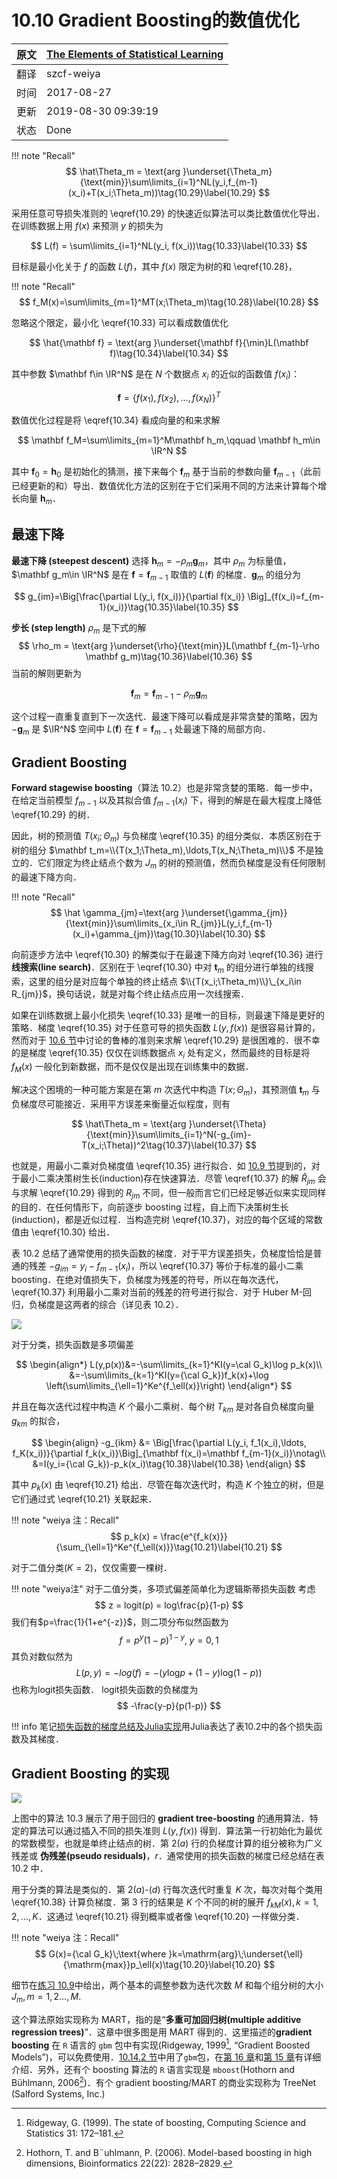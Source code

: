# 10.10 Gradient Boosting的数值优化

| 原文   | [The Elements of Statistical Learning](https://web.stanford.edu/~hastie/ElemStatLearn/printings/ESLII_print12.pdf) |
| ---- | ---------------------------------------- |
| 翻译   | szcf-weiya                               |
| 时间   | 2017-08-27                               |
| 更新   | 2019-08-30 09:39:19                               |
| 状态 | Done|


!!! note "Recall"
    $$
    \hat\Theta_m = \text{arg }\underset{\Theta_m}{\text{min}}\sum\limits_{i=1}^NL(y_i,f_{m-1}(x_i)+T(x_i;\Theta_m))\tag{10.29}\label{10.29}
    $$

采用任意可导损失准则的 \eqref{10.29} 的快速近似算法可以类比数值优化导出．在训练数据上用 $f(x)$ 来预测 $y$ 的损失为

$$
L(f) = \sum\limits_{i=1}^NL(y_i, f(x_i))\tag{10.33}\label{10.33}
$$

目标是最小化关于 $f$ 的函数 $L(f)$，其中 $f(x)$ 限定为树的和 \eqref{10.28}，

!!! note "Recall"
    $$
    f_M(x)=\sum\limits_{m=1}^MT(x;\Theta_m)\tag{10.28}\label{10.28}
    $$

忽略这个限定，最小化 \eqref{10.33} 可以看成数值优化

$$
\hat{\mathbf f} = \text{arg }\underset{\mathbf f}{\min}L(\mathbf f)\tag{10.34}\label{10.34}
$$

其中参数 $\mathbf f\in \IR^N$ 是在 $N$ 个数据点 $x_i$ 的近似的函数值 $f(x_i)$：

$$
\mathbf f=\{f(x_1),f(x_2),\ldots,f(x_N)\}^T
$$

数值优化过程是将 \eqref{10.34} 看成向量的和来求解

$$
\mathbf f_M=\sum\limits_{m=1}^M\mathbf h_m,\qquad \mathbf h_m\in \IR^N
$$

其中 $\mathbf f_0=\mathbf h_0$ 是初始化的猜测，接下来每个 $\mathbf f_m$ 基于当前的参数向量 $\mathbf f_{m-1}$（此前已经更新的和）导出．数值优化方法的区别在于它们采用不同的方法来计算每个增长向量 $\mathbf h_m$．

## 最速下降

**最速下降 (steepest descent)** 选择 $\mathbf h_m=-\rho_m \mathbf g_m$，其中 $\rho_m$ 为标量值，$\mathbf g_m\in \IR^N$ 是在 $\mathbf f=\mathbf f_{m-1}$ 取值的 $L(\mathbf f)$ 的梯度．$\mathbf g_m$ 的组分为

$$
g_{im}=\Big[\frac{\partial L(y_i, f(x_i))}{\partial f(x_i)} \Big]_{f(x_i)=f_{m-1}(x_i)}\tag{10.35}\label{10.35}
$$

**步长 (step length)** $\rho_m$ 是下式的解
$$
\rho_m = \text{arg }\underset{\rho}{\text{min}}L(\mathbf f_{m-1}-\rho \mathbf g_m)\tag{10.36}\label{10.36}
$$
当前的解则更新为

$$
\mathbf f_m = \mathbf f_{m-1}-\rho_m\mathbf g_m
$$

这个过程一直重复直到下一次迭代．最速下降可以看成是非常贪婪的策略，因为 $-\mathbf g_m$ 是 $\IR^N$ 空间中 $L(\mathbf f)$ 在 $\mathbf f= \mathbf f_{m-1}$ 处最速下降的局部方向．

## Gradient Boosting

**Forward stagewise boosting**（算法 10.2）也是非常贪婪的策略．每一步中，在给定当前模型 $f_{m-1}$ 以及其拟合值 $f_{m-1}(x_i)$ 下，得到的解是在最大程度上降低 \eqref{10.29} 的树．

因此，树的预测值 $T(x_i;\Theta_m)$ 与负梯度 \eqref{10.35} 的组分类似．本质区别在于树的组分 $\mathbf t_m=\\{T(x_1;\Theta_m),\ldots,T(x_N;\Theta_m)\\}$ 不是独立的．它们限定为终止结点个数为 $J_m$ 的树的预测值，然而负梯度是没有任何限制的最速下降方向．

!!! note "Recall"
    $$
    \hat \gamma_{jm}=\text{arg }\underset{\gamma_{jm}}{\text{min}}\sum\limits_{x_i\in R_{jm}}L(y_i,f_{m-1}(x_i)+\gamma_{jm})\tag{10.30}\label{10.30}
    $$

向前逐步方法中 \eqref{10.30} 的解类似于在最速下降方向对 \eqref{10.36} 进行 **线搜索(line search)**．区别在于 \eqref{10.30} 中对  $\mathbf t_m$ 的组分进行单独的线搜索，这里的组分是对应每个单独的终止结点 $\\{T(x_i;\Theta_m)\\}\_{x_i\in R_{jm}}$，换句话说，就是对每个终止结点应用一次线搜索．

如果在训练数据上最小化损失 \eqref{10.33} 是唯一的目标，则最速下降是更好的策略．梯度 \eqref{10.35} 对于任意可导的损失函数 $L(y,f(x))$ 是很容易计算的，然而对于 [10.6 节](10.6-Loss-Functions-and-Robustness/index.html)中讨论的鲁棒的准则来求解 \eqref{10.29} 是很困难的．很不幸的是梯度 \eqref{10.35} 仅仅在训练数据点 $x_i$ 处有定义，然而最终的目标是将 $f_M(x)$ 一般化到新数据，而不是仅仅是出现在训练集中的数据．

解决这个困境的一种可能方案是在第 $m$ 次迭代中构造 $T(x;\Theta_m)$，其预测值 $\mathbf t_m$ 与负梯度尽可能接近．采用平方误差来衡量近似程度，则有

$$
\hat\Theta_m = \text{arg }\underset{\Theta}{\text{min}}\sum\limits_{i=1}^N(-g_{im}-T(x_i;\Theta))^2\tag{10.37}\label{10.37}
$$

也就是，用最小二乘对负梯度值 \eqref{10.35} 进行拟合．如 [10.9 节](10.9-Boosting-Trees/index.html)提到的，对于最小二乘决策树生长(induction)存在快速算法．尽管 \eqref{10.37} 的解 $\hat R_{jm}$ 会与求解 \eqref{10.29} 得到的 $R_{jm}$ 不同，但一般而言它们已经足够近似来实现同样的目的．在任何情形下，向前逐步 boosting 过程，自上而下决策树生长(induction)，都是近似过程．当构造完树 \eqref{10.37}，对应的每个区域的常数值由 \eqref{10.30} 给出．

表 10.2 总结了通常使用的损失函数的梯度．对于平方误差损失，负梯度恰恰是普通的残差 $-g_{im}=y_i-f_{m-1}(x_i)$，所以 \eqref{10.37} 等价于标准的最小二乘 boosting．在绝对值损失下，负梯度为残差的符号，所以在每次迭代，\eqref{10.37} 利用最小二乘对当前的残差的符号进行拟合．对于 Huber M-回归，负梯度是这两者的综合（详见表 10.2）．

![](../img/10/tab10.2.png)

对于分类，损失函数是多项偏差

$$
\begin{align*}
L(y,p(x))&=-\sum\limits_{k=1}^KI(y=\cal G_k)\log p_k(x)\\
&=-\sum\limits_{k=1}^KI(y={\cal G_k})f_k(x)+\log \left(\sum\limits_{\ell=1}^Ke^{f_\ell(x)}\right)
\end{align*}
$$

并且在每次迭代过程中构造 $K$ 个最小二乘树．每个树 $T_{km}$ 是对各自负梯度向量 $g_{km}$ 的拟合，

$$
\begin{align}
-g_{ikm} &= \Big[\frac{\partial L(y_i, f_1(x_i),\ldots, f_K(x_i))}{\partial f_k(x_i)}\Big]_{\mathbf f(x_i)=\mathbf f_{m-1}(x_i)}\notag\\
&=I(y_i={\cal G_k})-p_k(x_i)\tag{10.38}\label{10.38}
\end{align}
$$

其中 $p_k(x)$ 由 \eqref{10.21} 给出．尽管在每次迭代时，构造 $K$ 个独立的树，但是它们通过式 \eqref{10.21} 关联起来．

!!! note "weiya 注：Recall"
    $$
    p_k(x) = \frac{e^{f_k(x)}}{\sum_{\ell=1}^Ke^{f_\ell(x)}}\tag{10.21}\label{10.21}
    $$

对于二值分类($K=2$)，仅仅需要一棵树．

!!! note "weiya注"
    对于二值分类，多项式偏差简单化为逻辑斯蒂损失函数
    考虑
    $$
    z = logit(p) = log\frac{p}{1-p}
    $$
    我们有$p=\frac{1}{1+e^{-z}}$，则二项分布似然函数为
    $$
    f=p^y(1-p)^{1-y},\; y=0,1
    $$
    其负对数似然为
    $$
    L(p, y) = -log(f)=-(y\mathrm{log}p+(1-y)\mathrm{log}(1-p))
    $$
    也称为logit损失函数．
    logit损失函数的负梯度为
    $$
    -\frac{y-p}{p(1-p)}
    $$

<!--
将上述几种损失函数及其梯度用如下的Julia程序表达出来．

<script src="https://gist.github.com/szcf-weiya/cc6eaee677a027af5451f9fd17930543.js"></script>
-->

!!! info
    笔记[损失函数的梯度总结及Julia实现](../notes/boosting/summary-loss-function/index.html)用Julia表达了表10.2中的各个损失函数及其梯度．

## Gradient Boosting 的实现

![](../img/10/alg10.3.png)

上图中的算法 10.3 展示了用于回归的 **gradient tree-boosting** 的通用算法．特定的算法可以通过插入不同的损失准则 $L(y, f(x))$ 得到．算法第一行初始化为最优的常数模型，也就是单终止结点的树．第 $2(a)$ 行的负梯度计算的组分被称为广义残差或 **伪残差(pseudo residuals)**，$r$．通常使用的损失函数的梯度已经总结在表 10.2 中．

用于分类的算法是类似的．第 $2(a)$-$(d)$ 行每次迭代时重复 $K$ 次，每次对每个类用 \eqref{10.38} 计算负梯度．第 3 行的结果是 $K$ 个不同的树的展开 $f_{kM}(x), k=1,2,\ldots, K$．这通过 \eqref{10.21} 得到概率或者像 \eqref{10.20} 一样做分类．

!!! note "weiya 注：Recall"
    $$
    G(x)={\cal G_k}\;\text{where }k=\mathrm{arg}\;\underset{\ell}{\mathrm{max}}p_\ell(x)\tag{10.20}\label{10.20}
    $$

细节在[练习 10.9](https://github.com/szcf-weiya/ESL-CN/issues/76)中给出，两个基本的调整参数为迭代次数 $M$ 和每个组分树的大小 $J_m,m=1,2\ldots,M$.

这个算法原始实现称为 MART，指的是“**多重可加回归树(multiple additive regression trees)**”．这章中很多图是用 MART 得到的．这里描述的**gradient boosting** 在 `R` 语言的 `gbm` 包中有实现(Ridgeway, 1999[^1], “Gradient Boosted Models”)，可以免费使用．[10.14.2 节](10.14-Illustrations/index.html)中用了`gbm`包，在[第 16 章](16.1-Introduction/index.html)和[第 15 章](15.1-Introduction/index.html)有详细介绍．另外，还有个 boosting 算法的 `R` 语言实现是 `mboost`(Hothorn and Bühlmann, 2006[^2])．有个 gradient boosting/MART 的商业实现称为 TreeNet (Salford Systems, Inc.)

[^1]: Ridgeway, G. (1999). The state of boosting, Computing Science and Statistics 31: 172–181.
[^2]: Hothorn, T. and B¨uhlmann, P. (2006). Model-based boosting in high dimensions, Bioinformatics 22(22): 2828–2829.